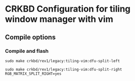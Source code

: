 # CRKBD Configuration for tiling window manager with vim

## Compile options

### Compile and flash

```
sudo make crkbd/rev1/legacy:tiling-vim:dfu-split-left
```

```
sudo make crkbd/rev1/legacy:tiling-vim:dfu-split-right RGB_MATRIX_SPLIT_RIGHT=yes
```

